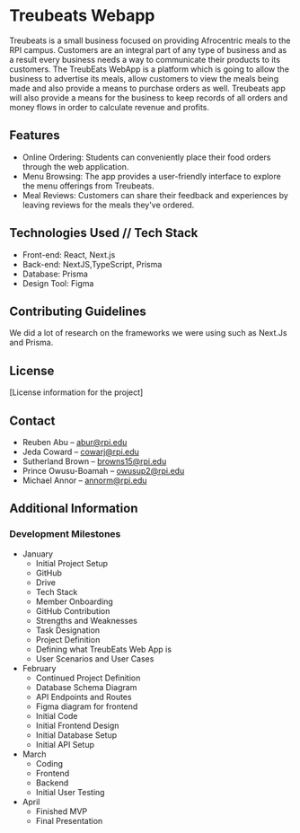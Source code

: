 # Treubeats Webapp

Treubeats is a small business focused on providing Afrocentric meals to the RPI campus. Customers are an integral  part of any type of business and as a result every business needs a way to communicate their products to its customers. The TreubEats WebApp is a platform which is going to allow the business to advertise its meals,  allow customers to view the meals being made and also provide a means to purchase orders as well.
Treubeats app will also provide a means for the business to keep records of all orders and money flows in order to calculate revenue and profits.

## Features

- Online Ordering: Students can conveniently place their food orders through the web application.
- Menu Browsing: The app provides a user-friendly interface to explore the menu offerings from Treubeats.
- Meal Reviews: Customers can share their feedback and experiences by leaving reviews for the meals they've ordered.

## Technologies Used // Tech Stack

- Front-end: React, Next.js
- Back-end: NextJS,TypeScript, Prisma
- Database: Prisma
- Design Tool: Figma

## Contributing Guidelines
We did a lot of research on the frameworks we were using such as Next.Js and Prisma.

## License

[License information for the project]

## Contact

- Reuben Abu – abur@rpi.edu
- Jeda Coward – cowarj@rpi.edu
- Sutherland Brown – browns15@rpi.edu
- Prince Owusu-Boamah – owusup2@rpi.edu
- Michael Annor – annorm@rpi.edu

## Additional Information
### Development Milestones
- January
  - Initial Project Setup
  - GitHub
  - Drive
  - Tech Stack
  - Member Onboarding
  - GitHub Contribution
  - Strengths and Weaknesses
  - Task Designation
  - Project Definition
  - Defining what TreubEats Web App is
  - User Scenarios and User Cases
- February
  - Continued Project Definition
  - Database Schema Diagram
  - API Endpoints and Routes
  - Figma diagram for frontend
  - Initial Code
  - Initial Frontend Design
  - Initial Database Setup
  - Initial API Setup
- March
  - Coding
  - Frontend
  - Backend
  - Initial User Testing
- April
  - Finished MVP
  - Final Presentation
